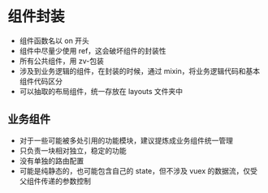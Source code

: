 # 组件封装

- 组件函数名以 on 开头
- 组件中尽量少使用 ref，这会破坏组件的封装性
- 所有公共组件，用 zv-包装
- 涉及到业务逻辑的组件，在封装的时候，通过 mixin，将业务逻辑代码和基本组件代码区分
- 可以抽取的布局组件，统一存放在 layouts 文件夹中

## 业务组件

- 对于一些可能被多处引用的功能模块，建议提炼成业务组件统一管理
- 只负责一块相对独立，稳定的功能
- 没有单独的路由配置
- 可能是纯静态的，也可能包含自己的 state，但不涉及 vuex 的数据流，仅受父组件传递的参数控制
